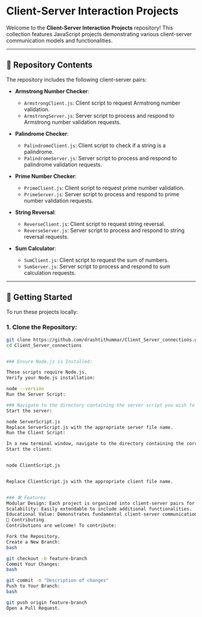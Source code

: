 # Client-Server Interaction Projects

Welcome to the **Client-Server Interaction Projects** repository! This collection features JavaScript projects demonstrating various client-server communication models and functionalities.

---

## 📁 Repository Contents

The repository includes the following client-server pairs:

- **Armstrong Number Checker**:
  - `ArmstrongClient.js`: Client script to request Armstrong number validation.
  - `ArmstrongServer.js`: Server script to process and respond to Armstrong number validation requests.

- **Palindrome Checker**:
  - `PalindromeClient.js`: Client script to check if a string is a palindrome.
  - `PalindromeServer.js`: Server script to process and respond to palindrome validation requests.

- **Prime Number Checker**:
  - `PrimeClient.js`: Client script to request prime number validation.
  - `PrimeServer.js`: Server script to process and respond to prime number validation requests.

- **String Reversal**:
  - `ReverseClient.js`: Client script to request string reversal.
  - `ReverseServer.js`: Server script to process and respond to string reversal requests.

- **Sum Calculator**:
  - `SumClient.js`: Client script to request the sum of numbers.
  - `SumServer.js`: Server script to process and respond to sum calculation requests.

---

## 🚀 Getting Started

To run these projects locally:

### 1. **Clone the Repository**:
   ```bash
   git clone https://github.com/drashtithummar/Client_Server_connections.git
   cd Client_Server_connections


### Ensure Node.js is Installed:

These scripts require Node.js.
Verify your Node.js installation:

node --version
Run the Server Script:

### Navigate to the directory containing the server script you wish to run.
Start the server:

node ServerScript.js
Replace ServerScript.js with the appropriate server file name.
Run the Client Script:

In a new terminal window, navigate to the directory containing the corresponding client script.
Start the client:


node ClientScript.js


Replace ClientScript.js with the appropriate client file name.


### 🛠️ Features
Modular Design: Each project is organized into client-server pairs for clarity.
Scalability: Easily extendable to include additional functionalities.
Educational Value: Demonstrates fundamental client-server communication concepts.
🤝 Contributing
Contributions are welcome! To contribute:

Fork the Repository.
Create a New Branch:
bash

git checkout -b feature-branch
Commit Your Changes:
bash

git commit -m "Description of changes"
Push to Your Branch:
bash

git push origin feature-branch
Open a Pull Request.
